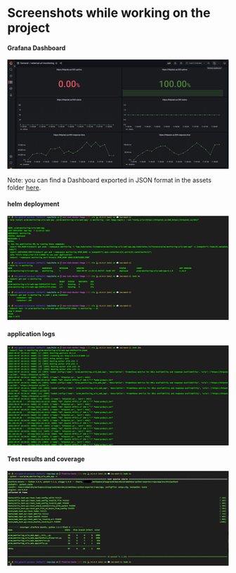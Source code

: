# Screenshots while working on the project

#### Grafana Dashboard
![Alt text](screenshots/grafana-dashboard.png "Grafana")

Note: you can find a Dashboard exported in JSON format in the assets folder [here](grafana-dashboard-sample.json).

#### helm deployment
![Alt text](screenshots/helm-installation.png "helm installation")

#### application logs
![Alt text](screenshots/app_logs.png "App logs")

#### Test results and coverage
![Alt text](screenshots/test-results.png "Tests")


